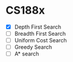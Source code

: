 # CS188x

- [x] Depth First Search
- [ ] Breadth First Search
- [ ] Uniform Cost Search
- [ ] Greedy Search
- [ ] A\* search
